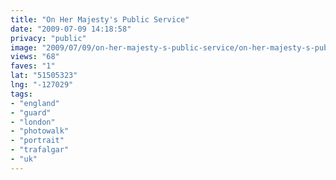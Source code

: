 ```yaml
---
title: "On Her Majesty's Public Service"
date: "2009-07-09 14:18:58"
privacy: "public"
image: "2009/07/09/on-her-majesty-s-public-service/on-her-majesty-s-public-service.jpg"
views: "68"
faves: "1"
lat: "51505323"
lng: "-127029"
tags:
- "england"
- "guard"
- "london"
- "photowalk"
- "portrait"
- "trafalgar"
- "uk"
---
```

<a href="/photos/2009/07/09/on-her-majestys-publc-service" rel="nofollow"></a>
